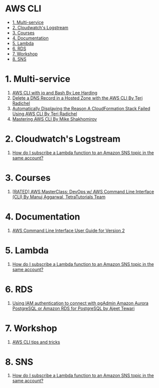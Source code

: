 <h1>AWS CLI</h1>

<!-- TOC -->

- [1. Multi-service](#1-multi-service)
- [2. Cloudwatch's Logstream](#2-cloudwatchs-logstream)
- [3. Courses](#3-courses)
- [4. Documentation](#4-documentation)
- [5. Lambda](#5-lambda)
- [6. RDS](#6-rds)
- [7. Workshop](#7-workshop)
- [8. SNS](#8-sns)

<!-- /TOC -->

# 1. Multi-service

1. [AWS CLI with jq and Bash By Lee Harding](https://medium.com/circuitpeople/aws-cli-with-jq-and-bash-9d54e2eabaf1)
1. [Delete a DNS Record in a Hosted Zone with the AWS CLI By Teri Radichel](https://medium.com/cloud-security/delete-a-dns-record-in-a-hosted-zone-with-the-aws-cli-ea2e8bfc78a2)
1. [Automatically Displaying the Reason A CloudFormation Stack Failed Using AWS CLI By Teri Radichel](https://medium.com/cloud-security/automatically-displaying-the-reason-a-cloudformation-stack-failed-using-aws-cli-85791a1f398)
1. [Mastering AWS CLI By Mike Shakhomirov](https://medium.com/geekculture/mastering-aws-cli-5454ad5e685c)

# 2. Cloudwatch's Logstream

1. [How do I subscribe a Lambda function to an Amazon SNS topic in the same account?](https://repost.aws/knowledge-center/lambda-subscribe-sns-topic-same-account)

# 3. Courses

1. [[RATED] AWS MasterClass: DevOps w/ AWS Command Line Interface (CLI) By Manuj Aggarwal, TetraTutorials Team](https://learning.oreilly.com/videos/aws-masterclass-devops/9781788999311/)

# 4. Documentation

1. [AWS Command Line Interface User Guide for Version 2](https://docs.aws.amazon.com/cli/latest/userguide/cli-usage-filter.html)

# 5. Lambda

1. [How do I subscribe a Lambda function to an Amazon SNS topic in the same account?](https://repost.aws/knowledge-center/lambda-subscribe-sns-topic-same-account)

# 6. RDS

1. [Using IAM authentication to connect with pgAdmin Amazon Aurora PostgreSQL or Amazon RDS for PostgreSQL by Ajeet Tewari](https://aws.amazon.com/blogs/database/using-iam-authentication-to-connect-with-pgadmin-amazon-aurora-postgresql-or-amazon-rds-for-postgresql/)

# 7. Workshop

1. [AWS CLI tips and tricks](https://catalog.us-east-1.prod.workshops.aws/workshops/79521eff-62b5-4792-a2e0-6dbb59d83f4a/en-US)

# 8. SNS

1. [How do I subscribe a Lambda function to an Amazon SNS topic in the same account?](https://repost.aws/knowledge-center/lambda-subscribe-sns-topic-same-account)
